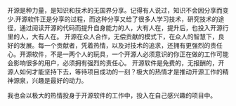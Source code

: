 开源是种力量，是知识和技术的无国界分享。记得有人说过，知识不会因分享而变少.开源软件正是分享的过程，而这种分享又给了很多人学习技术，研究技术的途径，通过阅读开源的代码而提升自身能力的人，大有人在，提升后，也投入开源行里的人，大有人在。
开源在众人合作，无偿贡献的模式下，在众人的智慧下，良好的发展。每一个贡献者，凭着热情，以及对技术的追求，还拥有更强烈的责任心。开源软件，不是一两个人的玩具，一个开源人必须意识的你正在做的工作可能会影响很多的用户，必须拥有强烈的责任心。
开源软件是免费的，无报酬的，开源人如何才能坚持下去，等待项目成功的一刻？极大的热情才是推动开源工作的精神源泉，兴趣是最好的动力。

我也会以极大的热情投身于开源软件的工作中，投入在自己感兴趣的项目中。
